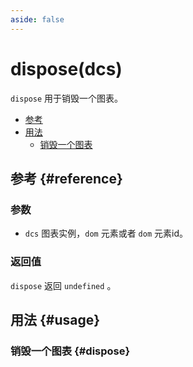 ```yaml
---
aside: false
---
```


# dispose(dcs)
`dispose` 用于销毁一个图表。

<!--@include: @/@views/api/chart/dispose/api.md-->

- [参考](#reference)
- [用法](#usage)
  - [销毁一个图表](#dispose)

## 参考 {#reference}
<!--@include: @/@views/api/chart/dispose/reference.md-->

### 参数
- `dcs` 图表实例，`dom` 元素或者 `dom` 元素id。

### 返回值
`dispose` 返回 `undefined` 。

## 用法 {#usage}

<script setup>
import Dispose from '../../@views/api/samples/dispose/index.vue'
</script>

### 销毁一个图表 {#dispose}
<Dispose />
